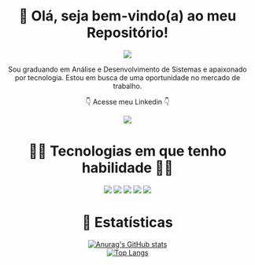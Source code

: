 <div align=center>
  
  # <div>👋 Olá, seja bem-vindo(a) ao meu Repositório!</div>

  <a href="https://nanepifanio.github.io/Dev.Epifanio/">
    <p>
      <img src="https://user-images.githubusercontent.com/80923539/133677815-21e536ca-0815-4931-a9ad-b45b25f04e06.png">
    </p>
  </a>

  <p>
    Sou graduando em Análise e Desenvolvimento de Sistemas e apaixonado por tecnologia. Estou em busca de uma oportunidade no mercado de trabalho.
  </p>

  <p> 👇 Acesse meu Linkedin 👇 </p>
  
  <div>
    <a href="https://www.linkedin.com/in/renan-epif%C3%A2nio-gon%C3%A7alves/">
      <img src="https://img.shields.io/badge/-Linkedin-blue?style=plastic&logo=linkedin">
    </a>
  </div>
  
  #  🧑‍💻 Tecnologias em que tenho habilidade 🧑‍💻
  
  <p>
    <img src="https://img.shields.io/badge/-HTML-orange?style=for-the-badge&logo=html5">
    <img src="https://img.shields.io/badge/-CSS-blue?style=for-the-badge&logo=css3">
    <img src="https://img.shields.io/badge/-JAVASCRIPT-yellow?style=for-the-badge&logo=javascript">
    <img src="https://img.shields.io/badge/-SASS-pink?style=for-the-badge&logo=sass">
    <img src="https://img.shields.io/badge/-GIT-orange?style=for-the-badge&logo=git">
  </p>
  
  # 🚀 Estatísticas
  
  [![Anurag's GitHub stats](https://github-readme-stats.vercel.app/api?username=nanepifanio&show_icons=true&theme=tokyonight)](https://github.com/anuraghazra/github-readme-stats)
  <br>
  [![Top Langs](https://github-readme-stats.vercel.app/api/top-langs/?username=nanepifanio&layout=compact&hide=php,java&theme=tokyonight)](https://github.com/anuraghazra/github-readme-stats)

  
</div>

